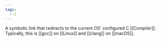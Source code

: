 ```yaml
---
tags:
  - C
---
```

A symbolic link that redirects to the current OS' configured C [[Compiler]]. Typically, this is [[gcc]] on [[Linux]] and [[clang]] on [[macOS]].

